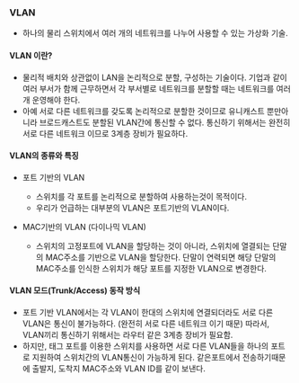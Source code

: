 ### VLAN

- 하나의 물리 스위치에서 여러 개의 네트워크를 나누어 사용할 수 있는 가상화 기술.

#### VLAN 이란?

- 물리적 배치와 상관없이 LAN을 논리적으로 분할, 구성하는 기술이다.
  기업과 같이 여러 부서가 함께 근무하면서 각 부서별로 네트워크를 분할할 때는 네트워크를 여러 개 운영해야 한다.
- 아예 서로 다른 네트워크를 갖도록 논리적으로 분할한 것이므로 유니캐스트 뿐만아니라 브로드캐스트도 분할된 VLAN간에 통신할 수 없다.
  통신하기 위해서는 완전히 서로 다른 네트워크 이므로 3계층 장비가 필요하다.

#### VLAN의 종류와 특징

- 포트 기반의 VLAN

  - 스위치를 각 포트를 논리적으로 분할하여 사용하는것이 목적이다.
  - 우리가 언급하는 대부분의 VLAN은 포트기반의 VLAN이다.

- MAC기반의 VLAN (다이나믹 VLAN)

  - 스위치의 고정포트에 VLAN을 할당하는 것이 아니라, 스위치에 열결되는 단말의 MAC주소를 기반으로 VLAN을 할당한다.
    단말이 연력되면 해당 단말의 MAC주소를 인식한 스위치가 해당 포트를 지정한 VLAN으로 변경한다.

#### VLAN 모드(Trunk/Access) 동작 방식

- 포트 기반 VLAN에서는 각 VLAN이 한대의 스위치에 연결되더라도 서로 다른 VLAN은 통신이 불가능하다. (완전히 서로 다른 네트워크 이기 때문)
  따라서, VLAN끼리 통신하기 위해서는 라우터 같은 3계층 장비가 필요함.
- 하지만, 태그 포트를 이용한 스위치를 사용하면 서로 다른 VLAN들을 하나의 포트로 지원하여 스위치간의 VLAN통신이 가능하게 된다.
  같은포트에서 전송하기때문에 출발지, 도착지 MAC주소와 VLAN ID를 같이 보낸다.
